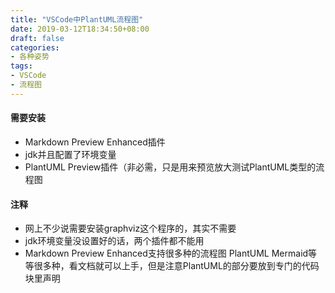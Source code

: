 ```yaml
---
title: "VSCode中PlantUML流程图"
date: 2019-03-12T18:34:50+08:00
draft: false
categories:
- 各种姿势
tags:
- VSCode
- 流程图
---
```

#### 需要安装

- Markdown Preview Enhanced插件
- jdk并且配置了环境变量
- PlantUML Preview插件（非必需，只是用来预览放大测试PlantUML类型的流程图

#### 注释

- 网上不少说需要安装graphviz这个程序的，其实不需要
- jdk环境变量没设置好的话，两个插件都不能用
- Markdown Preview Enhanced支持很多种的流程图 PlantUML Mermaid等等很多种，看文档就可以上手，但是注意PlantUML的部分要放到专门的代码块里声明
